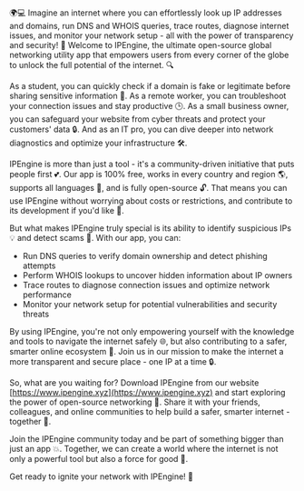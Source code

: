 🌍💻 Imagine an internet where you can effortlessly look up IP addresses and domains, run DNS and WHOIS queries, trace routes, diagnose internet issues, and monitor your network setup - all with the power of transparency and security! 🚀 Welcome to IPEngine, the ultimate open-source global networking utility app that empowers users from every corner of the globe to unlock the full potential of the internet. 🔍

As a student, you can quickly check if a domain is fake or legitimate before sharing sensitive information 💸. As a remote worker, you can troubleshoot your connection issues and stay productive 🕒. As a small business owner, you can safeguard your website from cyber threats and protect your customers' data 🔒. And as an IT pro, you can dive deeper into network diagnostics and optimize your infrastructure 🛠️.

IPEngine is more than just a tool - it's a community-driven initiative that puts people first 💕. Our app is 100% free, works in every country and region 🌎, supports all languages 📖, and is fully open-source 🔓. That means you can use IPEngine without worrying about costs or restrictions, and contribute to its development if you'd like 👥.

But what makes IPEngine truly special is its ability to identify suspicious IPs 💡 and detect scams 🚨. With our app, you can:

* Run DNS queries to verify domain ownership and detect phishing attempts
* Perform WHOIS lookups to uncover hidden information about IP owners
* Trace routes to diagnose connection issues and optimize network performance
* Monitor your network setup for potential vulnerabilities and security threats

By using IPEngine, you're not only empowering yourself with the knowledge and tools to navigate the internet safely 🌐, but also contributing to a safer, smarter online ecosystem 🌟. Join us in our mission to make the internet a more transparent and secure place - one IP at a time 🔒.

So, what are you waiting for? Download IPEngine from our website [https://www.ipengine.xyz](https://www.ipengine.xyz) and start exploring the power of open-source networking 🚀. Share it with your friends, colleagues, and online communities to help build a safer, smarter internet - together 🤝.

Join the IPEngine community today and be part of something bigger than just an app 💥. Together, we can create a world where the internet is not only a powerful tool but also a force for good 🔐.

Get ready to ignite your network with IPEngine! 🔌